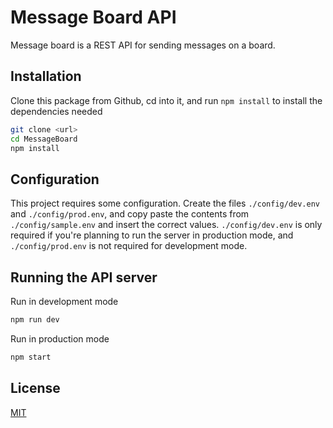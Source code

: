 # Message Board API

Message board is a REST API for sending messages on a board.

## Installation

Clone this package from Github, cd into it, and run `npm install` to install the dependencies needed

```bash
git clone <url>
cd MessageBoard
npm install
```

## Configuration
This project requires some configuration. Create the files `./config/dev.env` and `./config/prod.env`, and copy paste the contents from `./config/sample.env` and insert the correct values. `./config/dev.env` is only required if you're planning to run the server in production mode, and `./config/prod.env` is not required for development mode.

## Running the API server

Run in development mode
```bash
npm run dev
```
Run in production mode
```bash
npm start
```

## License
[MIT](https://choosealicense.com/licenses/mit/)